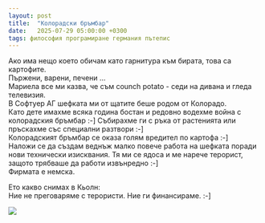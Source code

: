 ```yaml
---
layout: post
title:  "Колорадски бръмбар"
date:   2025-07-29 05:00:00 +0300
tags: философия програмиране германия пътепис
---
```

Ако има нещо което обичам като гарнитура към бирата, това са картофите.   
Пържени, варени, печени ...    
Мариела все ми казва, че съм counch potato - седи на дивана и гледа телевизия.  
В Софтуер АГ шефката ми от щатите беше родом от Колорадо.  
Като дете имахме всяка година бостан и редовно водехме война с колорадския бръмбар :-]
Събирахме ги с ръка от растенията или пръскахме със специални разтвори :-]  
Колорадският бръмбар се оказа голям вредител по картофа :-]  
Наложи се да създам веднъж малко повече работа на шефката поради нови технически изисквания.
Тя ми се ядоса и ме нарече терорист, защото трябваше да работи извънредно :-]  
Фирмата е немска.  

Ето какво снимах в Кьолн:  
Ние не преговаряме с терористи. Ние ги финансираме. :-]

![](https://lh3.googleusercontent.com/pw/AP1GczOPvvdq9v5QohACUe_tWT1EEOSyXhVYhCSAr2UdGB21PYlo2xn7RdBPdc23kerOIufucUpcn6A4qc9Gd5dPaPlEjkC65ZMprUZ-5WA_2A_i62goxntX4dT0suRrZyeNPqnjDYJsNGni3E56dg65iInjIT3lOsea1rmMmlvInkIpHdgbjBtfaWGUGWYnwZJ1t1neNBInaj1jQsdqcNGWGci1sJgtR67-NYEHi6VAMGhgO9UlHsv9W4KCzEPNm-60BdzwH8V1vk2M8Zfib2inUsuXhr5AQLbg3GeOuwu_40ciBk-f_3Qp_v0edot5nf6xhGPPglRRt3HfxASILG2tNiVTwRHGBsL-av_074Dow_yoCpQDboO4orUUF43MCiHXqYwLucU9k7FtMzcb3ocKv6e9ogYAtPnWckFu_WHPqwCXTUDIkP8eX_c_RqT0asrDnDHy3gyBJKLw18AzTGlS0elykxc8fqsjreSnkyGFeSIf9OkLOyPWYvIie_hA-l5pupp9NPd36vRfz1r_LtyhlYLyqutIFnHVE2d_l4vcgi9Dmocp0bydBiN3mdWFDSYFeWt3a4zuMOq_OuohmlZRuK6SwILpFB6SNv47xYKu0P701jSAq085-K4yeZi3lmwD0PzE48oVIo3-XngVrxa9ObE7AShPFjiMTVcg05kHyf5KzREwvQjSDaF4xUnjQTzC_FA7_aSA8ImFhE_OHPxtukOh12j0lSVrZO0tVUZMAb5AzZUw7aGNYfI6bX8Zs4WtqpcJ-RfDJ0FC99FHCXZslqy3JWsBZKDZilkbwFMpY3IBLG2asyNdBE5wolOS0AKvsHV1nsOnELQcfWWh8cB4OivR8nQDhr5W2BE1J-_dVwz4Xwdg9X8YtllMBhCSyOeRGMJTofNrpqQg465mG_TzioxpBCTqkqMaUUjyRhXkRe8L6-n4wlbOLxFp=w423-h597-no)